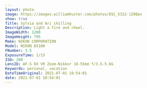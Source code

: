 ```yaml
---
layout: photo
image: https://images.williamhuster.com/photos/DSC_5322-1200px
show: true
Title: Sylvia and Ari chilling
Description: Light a fire and cheel.
ImageWidth: 1200
ImageHeight: 795
Make: NIKON CORPORATION
Model: NIKON D5100
FNumber: 3.5
ExposureTime: 1/15
ISO: 200
LensID: AF-S DX VR Zoom-Nikkor 18-55mm f/3.5-5.6G
Keywords: personal, vacation
DateTimeOriginal: 2021-07-01 18:54:01
date: 2021-07-01 18:54:01
---
```

